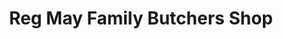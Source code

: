 ---
title: "Reg May Family Butchers Shop"
url: /ditton-priors/reg-may-family-butchers-shop/
shop: Metzgerei
---